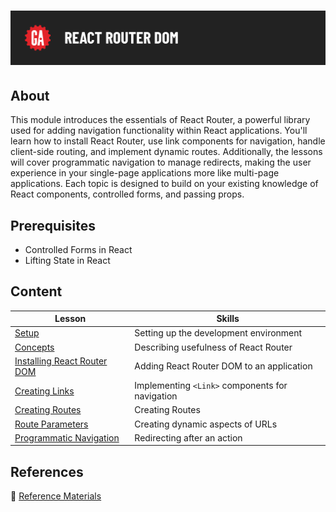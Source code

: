 # ![React Router DOM](./assets/hero.png)

## About

This module introduces the essentials of React Router, a powerful library used for adding navigation functionality within React applications. You'll learn how to install React Router, use link components for navigation, handle client-side routing, and implement dynamic routes. Additionally, the lessons will cover programmatic navigation to manage redirects, making the user experience in your single-page applications more like multi-page applications. Each topic is designed to build on your existing knowledge of React components, controlled forms, and passing props.

## Prerequisites

- Controlled Forms in React
- Lifting State in React

## Content

| Lesson                                                                 | Skills                                          |
| ---------------------------------------------------------------------- | ----------------------------------------------- |
| [Setup](./setup/README.md)                                             | Setting up the development environment          |
| [Concepts](./concepts/README.md)                                       | Describing usefulness of React Router           |
| [Installing React Router DOM](./installing-react-router-dom/README.md) | Adding React Router DOM to an application       |
| [Creating Links](./creating-links/README.md)                           | Implementing `<Link>` components for navigation |
| [Creating Routes](./creating-routes/README.md)                         | Creating Routes                                 |
| [Route Parameters](./route-parameters/README.md)                       | Creating dynamic aspects of URLs                |
| [Programmatic Navigation](./programmatic-navigation/README.md)         | Redirecting after an action                     |

## References

📖 [Reference Materials](./references/README.md)
